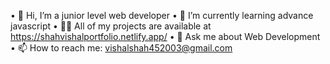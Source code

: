 • 👋 Hi, I’m a junior level web developer 
• 🌱 I’m currently learning advance javascript
• 👨‍💻 All of my projects are available at https://shahvishalportfolio.netlify.app/
• 💬 Ask me about Web Development
• 📫 How to reach me: vishalshah452003@gmail.com


<!---
Vishalshah007/Vishalshah007 is a ✨ special ✨ repository because its `README.md` (this file) appears on your GitHub profile.
You can click the Preview link to take a look at your changes.
--->
